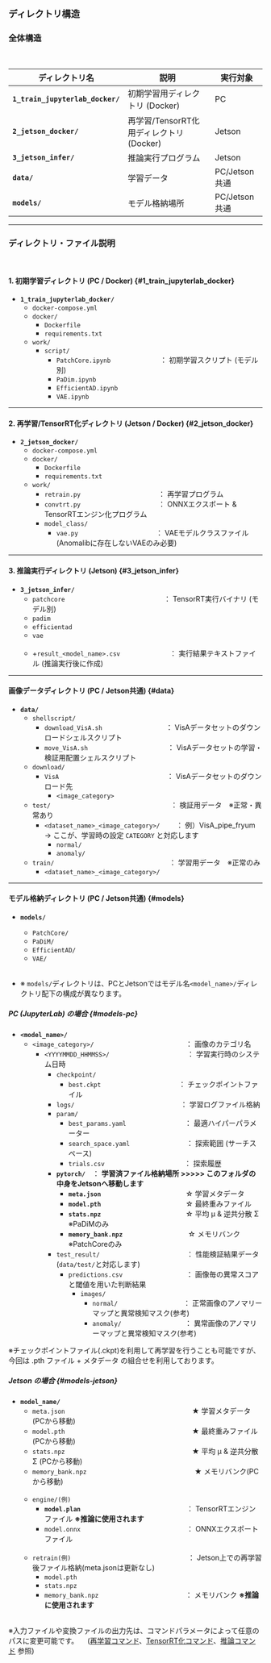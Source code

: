 ## `ディレクトリ構造`
### 全体構造
<br>

| ディレクトリ名                       | 説明                                              | 実行対象      |
|-------------------------------------|--------------------------------------------------|----------------------|
| **`1_train_jupyterlab_docker/`**    | 初期学習用ディレクトリ (Docker)                        | PC                   |
| **`2_jetson_docker/`**              | 再学習/TensorRT化用ディレクトリ (Docker)       | Jetson               |
| **`3_jetson_infer/`**               | 推論実行プログラム               | Jetson               |
| **`data/`**                         | 学習データ                                       | PC/Jetson共通        |
| **`models/`**                       | モデル格納場所                           | PC/Jetson共通        |
---
### ディレクトリ・ファイル説明
<br>

#### 1. 初期学習ディレクトリ (PC / Docker) {#1_train_jupyterlab_docker}
- **`1_train_jupyterlab_docker/`** 
    - `docker-compose.yml`
    - `docker/`
        - `Dockerfile`
        - `requirements.txt`
    - `work/`
        - `script/`
            - `PatchCore.ipynb`　　　　　　　： 初期学習スクリプト (モデル別)
            - `PaDim.ipynb`
            - `EfficientAD.ipynb`
            - `VAE.ipynb`
---
#### 2. 再学習/TensorRT化ディレクトリ (Jetson / Docker) {#2_jetson_docker}

- **`2_jetson_docker/`**
    - `docker-compose.yml`
    - `docker/`
        - `Dockerfile`
        - `requirements.txt`
    - `work/`
        - `retrain.py`　　　　　　　　　　　： 再学習プログラム
        - `convtrt.py`　　　　　　　　　　　： ONNXエクスポート & TensorRTエンジン化プログラム
        - `model_class/`
            - `vae.py`　　　　　　　　　　　： VAEモデルクラスファイル (Anomalibに存在しないVAEのみ必要)
---
#### 3. 推論実行ディレクトリ (Jetson)  {#3_jetson_infer}

- **`3_jetson_infer/`**
    - `patchcore`　　　　　　　　　　　　　　： TensorRT実行バイナリ (モデル別)
    - `padim`
    - `efficientad`
    - `vae`<br><br>
    - +`result_<model_name>.csv`　　　　　　　： 実行結果テキストファイル (推論実行後に作成)
---
#### 画像データディレクトリ (PC / Jetson共通) {#data}

- **`data/`**
    - `shellscript/`
        - `download_VisA.sh`　　　　　　　　　： VisAデータセットのダウンロードシェルスクリプト
        - `move_VisA.sh`　　　　　　　　　　　 ： VisAデータセットの学習・検証用配置シェルスクリプト
    - `download/`
        - `VisA`　　　　　　　　　　　　　　　 ： VisAデータセットのダウンロード先
            - `<image_category>`
    - `test/`　　　　　　　　　　　　　　　　　： 検証用データ　※正常・異常あり
        - `<dataset_name>_<image_category>/`　　 ： 例）VisA_pipe_fryum → ここが、学習時の設定 `CATEGORY` と対応します
            - `normal/`
            - `anomaly/`
    - `train/`　　　　　　　　　　　　　　　　 ： 学習用データ　※正常のみ
        - `<dataset_name>_<image_category>/`
---
#### モデル格納ディレクトリ (PC / Jetson共通) {#models}

- **`models/`**
    - `PatchCore/`
    - `PaDiM/`
    - `EfficientAD/`
    - `VAE/`<br><br>

- ※ `models/`ディレクトリは、PCとJetsonではモデル名`<model_name>/`ディレクトリ配下の構成が異なります。

##### PC (JupyterLab) の場合 {#models-pc}
- **`<model_name>/`**
    - `<image_category>/`　　　　　　　　　　　　　： 画像のカテゴリ名
        - `<YYYYMMDD_HHMMSS>/`　　　　　　　　　　　： 学習実行時のシステム日時
            - `checkpoint/`　　　　　　　　　　　　　
                - `best.ckpt`　　　　　　　　　　　： チェックポイントファイル
            - `logs/`　　　　　　　　　　　　　　　： 学習ログファイル格納
            - `param/`
                - `best_params.yaml`　　　　　　　　 ： 最適ハイパーパラメーター
                - `search_space.yaml`　　　　　　　　： 探索範囲 (サーチスペース)
                - `trials.csv`　　　　　　　　　　　 ： 探索履歴
            - **`pytorch/`**　： **学習済ファイル格納場所 >>>>> このフォルダの中身をJetsonへ移動します**
                - **`meta.json`**　　　　　　　　　　　　☆ 学習メタデータ
                - **`model.pth`**　　　　　　　　　　　　☆ 最終重みファイル
                - **`stats.npz`**　　　　　　　　　　　　☆ 平均 μ & 逆共分散 Σ ※PaDiMのみ
                - **`memory_bank.npz`**　　　　　　　　 　☆ メモリバンク ※PatchCoreのみ
            - `test_result/`  　　　　　　　　　　　　： 性能検証結果データ(`data/test/`と対応します)<br>
                - `predictions.csv`　　　　　　　　　： 画像毎の異常スコアと閾値を用いた判断結果
                    - `images/`
                        - `normal/`　　　　　　　　　 ： 正常画像のアノマリーマップと異常検知マスク(参考)
                        - `anomaly/`　　　　　　　　　： 異常画像のアノマリーマップと異常検知マスク(参考)

※チェックポイントファイル(.ckpt)を利用して再学習を行うことも可能ですが、今回は .pth ファイル + メタデータ の組合せを利用しております。

##### Jetson の場合  {#models-jetson}
- **`model_name/`**
    - `meta.json`　　　　　　　　　　　　　　　　　　★ 学習メタデータ (PCから移動)
    - `model.pth`　　　　　　　　　　　　　　　　　　★ 最終重みファイル (PCから移動)
    - `stats.npz`　　　　　　　　　　　　　　　　　　★ 平均 μ & 逆共分散 Σ (PCから移動)
    - `memory_bank.npz`　 　　　　　　　　　　　　　　★ メモリバンク(PCから移動)<br><br>
    - `engine/(例)`
        - **`model.plan`**　　　　　　　　　　　　　　　： TensorRTエンジンファイル **※推論に使用されます**
        - `model.onnx`　　　　　　　　　　　　　　　： ONNXエクスポートファイル<br><br>
    - `retrain(例)`　　　　　　　　　　　　 　　　　 ： Jetson上での再学習後ファイル格納(meta.jsonは更新なし) 
        - `model.pth`
        - `stats.npz`
        - `memory_bank.npz`　　　　　　　　　　　　 ： メモリバンク **※推論に使用されます**
        <br>

※入力ファイルや変換ファイルの出力先は、コマンドパラメータによって任意のパスに変更可能です。
　([再学習コマンド](2_models.md#comretrain)、[TensorRT化コマンド](2_models#comtensorrt)、[推論コマンド](2_models#cominfer) 参照)